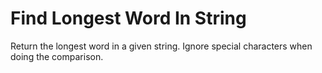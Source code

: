 # Find Longest Word In String

Return the longest word in a given string. Ignore special characters when doing the comparison.
